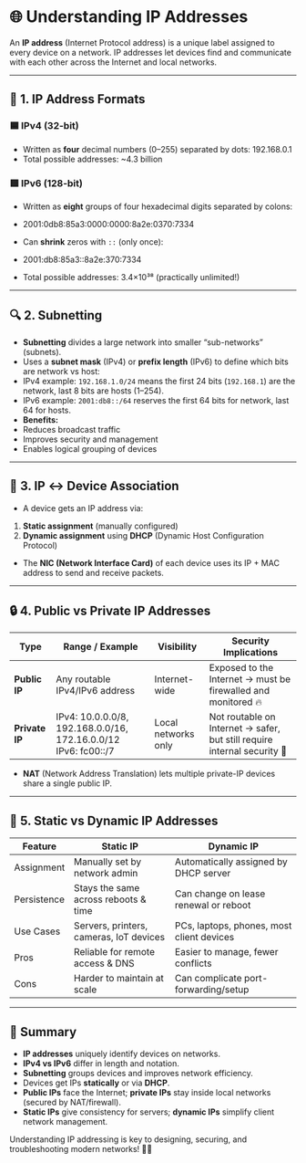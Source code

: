 # 🌐 Understanding IP Addresses

An **IP address** (Internet Protocol address) is a unique label assigned to every device on a network. IP addresses let devices find and communicate with each other across the Internet and local networks.

---

## 🎯 1. IP Address Formats

### 🟦 IPv4 (32-bit)
- Written as **four** decimal numbers (0–255) separated by dots: 192.168.0.1
- Total possible addresses: ~4.3 billion

### 🟥 IPv6 (128-bit)
- Written as **eight** groups of four hexadecimal digits separated by colons:  
- 2001:0db8:85a3:0000:0000:8a2e:0370:7334
- Can **shrink** zeros with `::` (only once):  
- 2001:db8:85a3::8a2e:370:7334

- Total possible addresses: 3.4×10³⁸ (practically unlimited!)

---

## 🔍 2. Subnetting

- **Subnetting** divides a large network into smaller “sub-networks” (subnets).
- Uses a **subnet mask** (IPv4) or **prefix length** (IPv6) to define which bits are network vs host:  
- IPv4 example: `192.168.1.0/24` means the first 24 bits (`192.168.1`) are the network, last 8 bits are hosts (1–254).  
- IPv6 example: `2001:db8::/64` reserves the first 64 bits for network, last 64 for hosts.
- **Benefits:**  
- Reduces broadcast traffic  
- Improves security and management  
- Enables logical grouping of devices  

---

## 🔗 3. IP ↔ Device Association

- A device gets an IP address via:  
1. **Static assignment** (manually configured)  
2. **Dynamic assignment** using **DHCP** (Dynamic Host Configuration Protocol)  
- The **NIC (Network Interface Card)** of each device uses its IP + MAC address to send and receive packets.  

---

## 🔒 4. Public vs Private IP Addresses

| Type           | Range / Example               | Visibility       | Security Implications                              |
|----------------|-------------------------------|------------------|----------------------------------------------------|
| **Public IP**  | Any routable IPv4/IPv6 address| Internet-wide    | Exposed to the Internet → must be firewalled and monitored 🔥 |
| **Private IP** | IPv4: 10.0.0.0/8, 192.168.0.0/16, 172.16.0.0/12<br>IPv6: fc00::/7 | Local networks only | Not routable on Internet → safer, but still require internal security 🔐 |

- **NAT** (Network Address Translation) lets multiple private-IP devices share a single public IP.

---

## 🔄 5. Static vs Dynamic IP Addresses

| Feature         | Static IP                               | Dynamic IP                              |
|-----------------|-----------------------------------------|-----------------------------------------|
| Assignment      | Manually set by network admin           | Automatically assigned by DHCP server   |
| Persistence     | Stays the same across reboots & time    | Can change on lease renewal or reboot   |
| Use Cases       | Servers, printers, cameras, IoT devices | PCs, laptops, phones, most client devices |
| Pros            | Reliable for remote access & DNS        | Easier to manage, fewer conflicts       |
| Cons            | Harder to maintain at scale             | Can complicate port-forwarding/setup    |

---

## 🧠 Summary

- **IP addresses** uniquely identify devices on networks.  
- **IPv4 vs IPv6** differ in length and notation.  
- **Subnetting** groups devices and improves network efficiency.  
- Devices get IPs **statically** or via **DHCP**.  
- **Public IPs** face the Internet; **private IPs** stay inside local networks (secured by NAT/firewall).  
- **Static IPs** give consistency for servers; **dynamic IPs** simplify client network management.

Understanding IP addressing is key to designing, securing, and troubleshooting modern networks! 🚀🔧  




